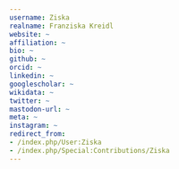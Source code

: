 ```yaml
---
username: Ziska
realname: Franziska Kreidl
website: ~
affiliation: ~
bio: ~
github: ~
orcid: ~
linkedin: ~
googlescholar: ~
wikidata: ~
twitter: ~
mastodon-url: ~
meta: ~
instagram: ~
redirect_from:
- /index.php/User:Ziska
- /index.php/Special:Contributions/Ziska
---
```

